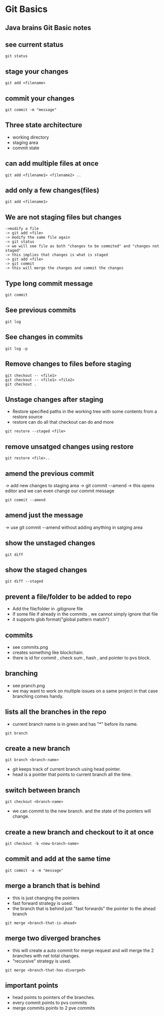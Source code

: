 # Git Basics

## Java brains Git Basic notes

## see current status 
```
git status
```

## stage your changes
```git:
git add <filename>
```

## commit your changes
```
git commit -m "message"
```

## Three state architecture 

* working directory 
* staging area
* commit state

## can add multiple files at once 
```
git add <filename1> <filename2> ..
```

## add only a few changes(files)
```
git add <filename1>
```

## We are not staging files but changes
    ->modify a file 
    -> git add <file> 
    -> modify the same file again 
    -> git status 
    -> we will see file as both "changes to be commited" and "changes not staged"  
    -> this implies that changes is what is staged 
    -> git add <file> 
    -> git commit 
    -> this will merge the changes and commit the changes

## Type long commit message
```
git commit
```

## See previous commits
```
git log
```

## See changes in commits
```
git log -p
```

## Remove changes to files before staging 
```
git checkout -- <file1>
git checkout -- <file1> <file2>
git checkout .
```

## Unstage changes after staging 
* Restore specified paths in the working tree with some contents from a restore source
* restore can do all that checkout can do and more
```
git restore --staged <file>
```

## remove unsatged changes using restore
```
git restore <file>..
```

## amend the previous commit 
-> add new changes to staging area
-> git commit --amend
-> this opens editor and we can even change our commit message
```
git commit --amend
```

## amend just the message
-> use git commit --amend without adding anything in satging area

## show the unstaged changes 
```
git diff
```

## show the staged changes 
```
git diff --staged
```

## prevent a file/folder to be added to repo
* Add the file/folder in .gitignore file
* If some file if already in the commits , we cannot simply ignore that file
* it supports glob format("global pattern match")

## commits
* see commits.png
* creates something like blockchain.
* there is id for commit , check sum , hash , and pointer to pvs block.

## branching 
* see pranch.png
* we may want to work on multiple issues on a same project in that case branching comes handy.

## lists all the branches in the repo
* current branch name is in green and has "*" before its name.
```
git branch
```

## create a new branch 
```
git branch <branch-name>
```

* git keeps track of current branch using head pointer.
* head is a pointer that points to current branch all the time.

## switch between branch 
```
git checkout <branch-name>
```
* we can commit to the new branch. and the state of the pointers will change.


## create a new branch and checkout to it at once
```
git checkout -b <new-branch-name>
```

## commit and add at the same time 
```
git commit -a -m "message"
```

## merge a branch that is behind
* this is just changing the pointers
* fast forward strategy is used.
* the branch that is behind just "fast forwards" the pointer to the ahead branch
```
git merge <branch-that-is-ahead>
```

## merge two diverged branches
* this will create a auto commit for merge request and will merge the 2 branches with net total changes.
* "recursive" strategy is used.
```
git merge <branch-that-has-diverged>
```

## important points 
* head points to pointers of the branches.
* every commit points to pvs commits 
* merge commits points to 2 pve commits

